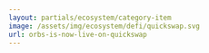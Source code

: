 ```yaml
---
layout: partials/ecosystem/category-item
image: /assets/img/ecosystem/defi/quickswap.svg
url: orbs-is-now-live-on-quickswap
---
```

